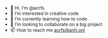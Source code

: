 - 👋 Hi, I’m @acrfs
- 👀 I’m interested in creative code
- 🌱 I’m currently learning how to code
- 💞️ I’m looking to collaborate on a big project
- 📫 How to reach me acrfs@anh.onl
